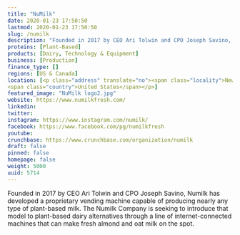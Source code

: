 ```yaml
---
title: "NuMilk"
date: 2020-01-23 17:50:50
lastmod: 2020-01-23 17:50:50
slug: /numilk
description: "Founded in 2017 by CEO Ari Tolwin and CPO Joseph Savino, Numilk has developed a proprietary vending machine capable of producing nearly any type of plant-based milk. The Numilk Company is seeking to introduce that model to plant-based dairy alternatives through a line of internet-connected machines that can make fresh almond and oat milk on the spot."
proteins: [Plant-Based]
products: [Dairy, Technology & Equipment]
business: [Production]
finance_type: []
regions: [US & Canada]
location: [<p class="address" translate="no"><span class="locality">New York</span>,<br>
<span class="country">United States</span></p>]
featured_image: "NuMilk logo2.jpg"
website: https://www.numilkfresh.com/
linkedin: 
twitter: 
instagram: https://www.instagram.com/numilk/
facebook: https://www.facebook.com/pg/numilkfresh
youtube: 
crunchbase: https://www.crunchbase.com/organization/numilk
draft: false
pinned: false
homepage: false
weight: 5000
uuid: 5714
---
```

Founded in 2017 by CEO Ari Tolwin and CPO Joseph Savino, Numilk has developed a proprietary vending machine capable of producing nearly any type of plant-based milk. The Numilk Company is seeking to introduce that model to plant-based dairy alternatives through a line of internet-connected machines that can make fresh almond and oat milk on the spot.
